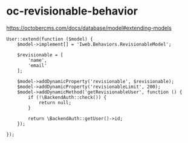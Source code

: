 # oc-revisionable-behavior
https://octobercms.com/docs/database/model#extending-models

```
User::extend(function ($model) {
	$model->implement[] = 'Iweb.Behaviors.RevisionableModel';

	$revisionable = [
        'name',
        'email'
    ];

    $model->addDynamicProperty('revisionable', $revisionable);
    $model->addDynamicProperty('revisionableLimit', 200);
    $model->addDynamicMethod('getRevisionableUser', function () {
        if (!\BackendAuth::check()) {
        	return null;
        }

        return \BackendAuth::getUser()->id;
    });

});

```